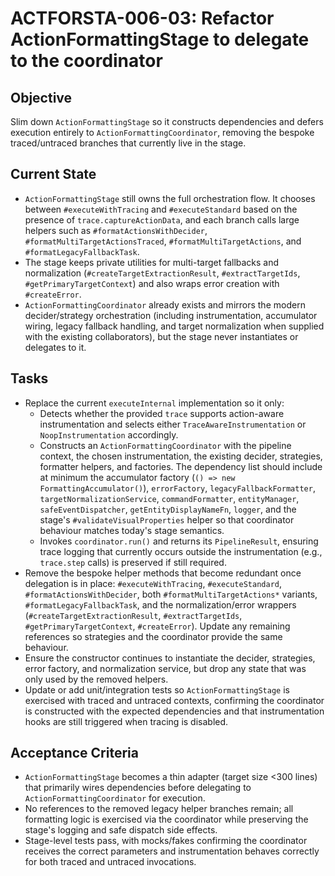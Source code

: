 # ACTFORSTA-006-03: Refactor ActionFormattingStage to delegate to the coordinator

## Objective
Slim down `ActionFormattingStage` so it constructs dependencies and defers execution entirely to `ActionFormattingCoordinator`, removing the bespoke traced/untraced branches that currently live in the stage.

## Current State
- `ActionFormattingStage` still owns the full orchestration flow. It chooses between `#executeWithTracing` and `#executeStandard` based on the presence of `trace.captureActionData`, and each branch calls large helpers such as `#formatActionsWithDecider`, `#formatMultiTargetActionsTraced`, `#formatMultiTargetActions`, and `#formatLegacyFallbackTask`.
- The stage keeps private utilities for multi-target fallbacks and normalization (`#createTargetExtractionResult`, `#extractTargetIds`, `#getPrimaryTargetContext`) and also wraps error creation with `#createError`.
- `ActionFormattingCoordinator` already exists and mirrors the modern decider/strategy orchestration (including instrumentation, accumulator wiring, legacy fallback handling, and target normalization when supplied with the existing collaborators), but the stage never instantiates or delegates to it.

## Tasks
- Replace the current `executeInternal` implementation so it only:
  - Detects whether the provided `trace` supports action-aware instrumentation and selects either `TraceAwareInstrumentation` or `NoopInstrumentation` accordingly.
  - Constructs an `ActionFormattingCoordinator` with the pipeline context, the chosen instrumentation, the existing decider, strategies, formatter helpers, and factories. The dependency list should include at minimum the accumulator factory (`() => new FormattingAccumulator()`), `errorFactory`, `legacyFallbackFormatter`, `targetNormalizationService`, `commandFormatter`, `entityManager`, `safeEventDispatcher`, `getEntityDisplayNameFn`, `logger`, and the stage's `#validateVisualProperties` helper so that coordinator behaviour matches today's stage semantics.
  - Invokes `coordinator.run()` and returns its `PipelineResult`, ensuring trace logging that currently occurs outside the instrumentation (e.g., `trace.step` calls) is preserved if still required.
- Remove the bespoke helper methods that become redundant once delegation is in place: `#executeWithTracing`, `#executeStandard`, `#formatActionsWithDecider`, both `#formatMultiTargetActions*` variants, `#formatLegacyFallbackTask`, and the normalization/error wrappers (`#createTargetExtractionResult`, `#extractTargetIds`, `#getPrimaryTargetContext`, `#createError`). Update any remaining references so strategies and the coordinator provide the same behaviour.
- Ensure the constructor continues to instantiate the decider, strategies, error factory, and normalization service, but drop any state that was only used by the removed helpers.
- Update or add unit/integration tests so `ActionFormattingStage` is exercised with traced and untraced contexts, confirming the coordinator is constructed with the expected dependencies and that instrumentation hooks are still triggered when tracing is disabled.

## Acceptance Criteria
- `ActionFormattingStage` becomes a thin adapter (target size <300 lines) that primarily wires dependencies before delegating to `ActionFormattingCoordinator` for execution.
- No references to the removed legacy helper branches remain; all formatting logic is exercised via the coordinator while preserving the stage's logging and safe dispatch side effects.
- Stage-level tests pass, with mocks/fakes confirming the coordinator receives the correct parameters and instrumentation behaves correctly for both traced and untraced invocations.
